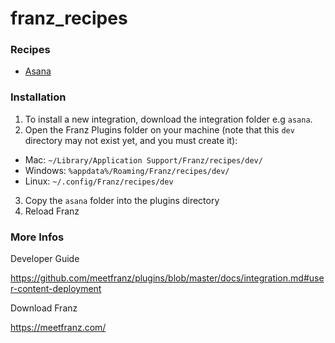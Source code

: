 # franz_recipes

### Recipes

- [Asana](https://asana.com)

### Installation

1. To install a new integration, download the integration folder e.g `asana`.
2. Open the Franz Plugins folder on your machine (note that this `dev` directory may not exist yet, and you must create it):
  * Mac: `~/Library/Application Support/Franz/recipes/dev/`
  * Windows: `%appdata%/Roaming/Franz/recipes/dev/`
  * Linux: `~/.config/Franz/recipes/dev`
3. Copy the `asana` folder into the plugins directory
4. Reload Franz

### More Infos

Developer Guide

https://github.com/meetfranz/plugins/blob/master/docs/integration.md#user-content-deployment

Download Franz

https://meetfranz.com/
